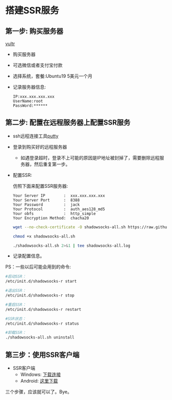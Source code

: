 # 搭建SSR服务

## 第一步: 购买服务器
[vultr](https://www.vultr.com)

- 购买服务器

- 可选微信或者支付宝付款

- 选择系统，套餐:Ubuntu19 5美元一个月

- 记录服务器信息:

  ```
  IP:xxx.xxx.xxx.xxx
  UserName:root
  PassWord:******
  ```

  
## 第二步: 配置在远程服务器上配置SSR服务
- ssh远程连接工具[putty](https://the.earth.li/~sgtatham/putty/latest/w64/putty-64bit-0.71-installer.msi)

- 登录到购买好的远程服务器
  
  - 如遇登录超时，登录不上可能的原因是IP地址被封掉了，需要删除远程服务器，然后重复第一步。
  
- 配置SSR:

  仿照下面来配置SSR服务器:

  ```
  Your Server IP        :  xxx.xxx.xxx.xxx 
  Your Server Port      :  8388 
  Your Password         :  jack
  Your Protocol         :  auth_aes128_md5 
  Your obfs             :  http_simple 
  Your Encryption Method:  chacha20 
  ```

  

  ```bash
  wget --no-check-certificate -O shadowsocks-all.sh https://raw.githubusercontent.com/teddysun/shadowsocks_install/master/shadowsocks-all.sh
  ```

  ```bash
  chmod +x shadowsocks-all.sh
  ```

  ```bash
  ./shadowsocks-all.sh 2>&1 | tee shadowsocks-all.log
  ```

  

- 记录配置信息。

PS：一些以后可能会用到的命令:

```bash
#启动SSR：
/etc/init.d/shadowsocks-r start

#退出SSR：
/etc/init.d/shadowsocks-r stop

#重启SSR：
/etc/init.d/shadowsocks-r restart

#SSR状态：
/etc/init.d/shadowsocks-r status

#卸载SSR：
./shadowsocks-all.sh uninstall
```



## 第三步：使用SSR客户端
- SSR客户端
  - Windows: [下载连接](https://github.com/shadowsocksrr/shadowsocksr-csharp/releases/download/4.9.0/ShadowsocksR-win-4.9.0.zip)
  - Android: [这里下载](https://github.com/shadowsocksrr/shadowsocksr-android/releases)



三个步骤，应该就可以了。Bye。
